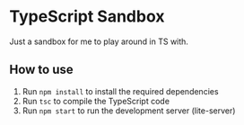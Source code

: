 # TypeScript Sandbox

Just a sandbox for me to play around in TS with.

## How to use

1. Run `npm install` to install the required dependencies
2. Run `tsc` to compile the TypeScript code
3. Run `npm start` to run the development server (lite-server)